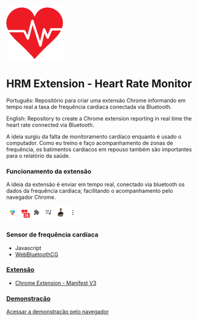<img src="/favicon.png" width="150px" />
<h1> HRM Extension - Heart Rate Monitor</h1>

<p>Português: Repositório para criar uma extensão Chrome informando em tempo real a taxa de frequência cardiaca conectada via Bluetooth.<p>
<p>English: Repository to create a Chrome extension reporting in real time the heart rate connected via Bluetooth.</p>

A ideia surgiu da falta de monitoramento cardíaco enquanto é usado o computador. Como eu treino e faço acompanhamento de zonas de frequência, os batimentos cardíacos em repouso também são importantes para o relatório da saúde.

### Funcionamento da extensão
A ideia da extensão é enviar em tempo real, conectado via bluetooth os dados da frequência cardíaca; facilitando o acompanhamento pelo navegador Chrome.

<img src="demo-extensao-hrm-gustavo-kennedy-renkel.png">

### Sensor de frequência cardíaca
 * Javascript
 * <a href="https://github.com/WebBluetoothCG">WebBluetoothCG

### Extensão
  * <a href="https://developer.chrome.com/docs/extensions/mv3/intro/">Chrome Extension - Manifest V3

### Demonstração
 Acessar a <a href="https://gustavokennedy.github.io/chrome-extension-heart-rate-monitor/"> demonstração pelo navegador
